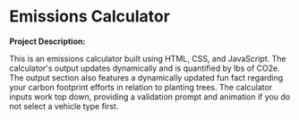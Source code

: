 <h1>Emissions Calculator</h1>

<strong>Project Description:</strong>

This is an emissions calculator built using HTML, CSS, and JavaScript. 
The calculator's output updates dynamically and is quantified by lbs of CO2e. 
The output section also features a dynamically updated fun fact regarding your carbon footprint efforts in relation to planting trees. 
The calculator inputs work top down, providing a validation prompt and animation if you do not select a vehicle type first.
